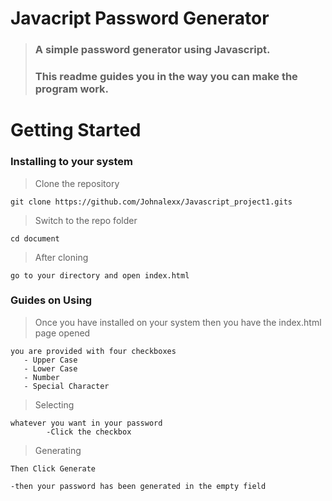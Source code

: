 # Javacript Password Generator 



> ### A simple password generator using Javascript. 
> ### This readme guides you in the way you can make the program work.

# Getting Started

### Installing to your system

> Clone the repository

    git clone https://github.com/Johnalexx/Javascript_project1.gits

>Switch to the repo folder

    cd document

>   After cloning 

    go to your directory and open index.html

### Guides on Using

>Once you have installed on your system then you have the index.html page opened

    you are provided with four checkboxes 
       - Upper Case
       - Lower Case
       - Number
       - Special Character

> Selecting 

    whatever you want in your password
            -Click the checkbox

> Generating

    Then Click Generate

    -then your password has been generated in the empty field 